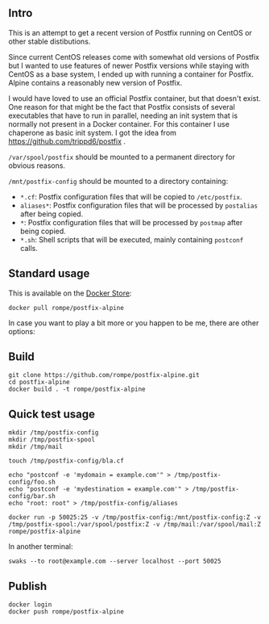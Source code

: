 ## Intro

This is an attempt to get a recent version of Postfix running on CentOS or other stable distibutions.

Since current CentOS releases come with somewhat old versions of Postfix but I wanted to use features of newer Postfix versions while staying with CentOS as a base system, I ended up with running a container for Postfix. Alpine contains a reasonably new version of Postfix.

I would have loved to use an official Postfix container, but that doesn't exist. One reason for that might be the fact that Postfix consists of several executables that have to run in parallel, needing an init system that is normally not present in a Docker container. For this container I use chaperone as basic init system. I got the idea from https://github.com/trippd6/postfix .

`/var/spool/postfix` should be mounted to a permanent directory for obvious reasons.

`/mnt/postfix-config` should be mounted to a directory containing:

* `*.cf`: Postfix configuration files that will be copied to `/etc/postfix`.
* `aliases*`: Postfix configuration files that will be processed by `postalias` after being copied.
* `*`: Postfix configuration files that will be processed by `postmap` after being copied.
* `*.sh`: Shell scripts that will be executed, mainly containing `postconf` calls.


## Standard usage

This is available on the [Docker Store](https://store.docker.com/community/images/rompe/postfix-alpine):

```
docker pull rompe/postfix-alpine
```

In case you want to play a bit more or you happen to be me, there are other options:


## Build

```
git clone https://github.com/rompe/postfix-alpine.git
cd postfix-alpine
docker build . -t rompe/postfix-alpine
```


## Quick test usage

```
mkdir /tmp/postfix-config
mkdir /tmp/postfix-spool
mkdir /tmp/mail

touch /tmp/postfix-config/bla.cf

echo "postconf -e 'mydomain = example.com'" > /tmp/postfix-config/foo.sh
echo "postconf -e 'mydestination = example.com'" > /tmp/postfix-config/bar.sh
echo "root: root" > /tmp/postfix-config/aliases

docker run -p 50025:25 -v /tmp/postfix-config:/mnt/postfix-config:Z -v /tmp/postfix-spool:/var/spool/postfix:Z -v /tmp/mail:/var/spool/mail:Z rompe/postfix-alpine
```

In another terminal:

```
swaks --to root@example.com --server localhost --port 50025
```

## Publish

```
docker login
docker push rompe/postfix-alpine
```
